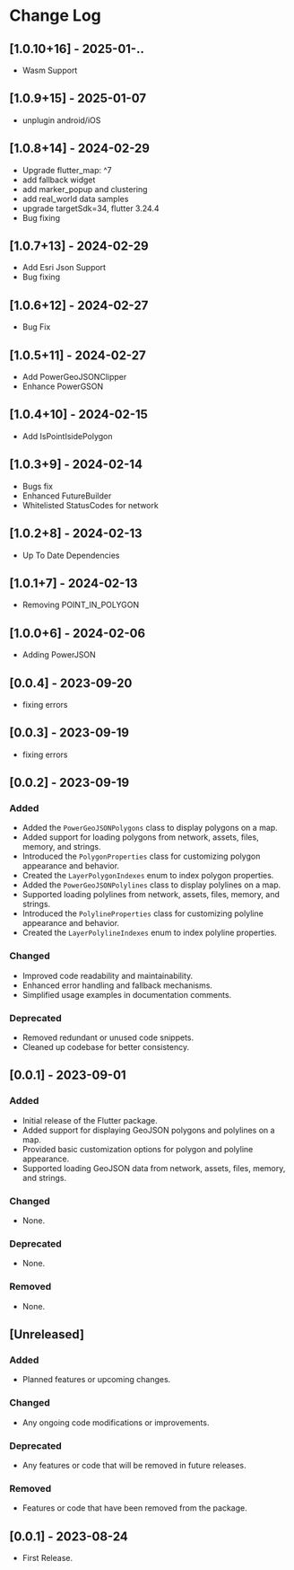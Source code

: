 # Change Log

## [1.0.10+16] - 2025-01-..

- Wasm Support

## [1.0.9+15] - 2025-01-07

- unplugin android/iOS

## [1.0.8+14] - 2024-02-29

- Upgrade flutter_map: ^7
- add fallback widget
- add marker_popup and clustering
- add real_world data samples
- upgrade targetSdk=34, flutter 3.24.4
- Bug fixing

## [1.0.7+13] - 2024-02-29

- Add Esri Json Support
- Bug fixing

## [1.0.6+12] - 2024-02-27

- Bug Fix

## [1.0.5+11] - 2024-02-27

- Add PowerGeoJSONClipper
- Enhance PowerGSON

## [1.0.4+10] - 2024-02-15

- Add IsPointIsidePolygon

## [1.0.3+9] - 2024-02-14

- Bugs fix
- Enhanced FutureBuilder
- Whitelisted StatusCodes for network

## [1.0.2+8] - 2024-02-13

- Up To Date Dependencies

## [1.0.1+7] - 2024-02-13

- Removing POINT_IN_POLYGON

## [1.0.0+6] - 2024-02-06

- Adding PowerJSON

## [0.0.4] - 2023-09-20

- fixing errors

## [0.0.3] - 2023-09-19

- fixing errors

## [0.0.2] - 2023-09-19

### Added

- Added the `PowerGeoJSONPolygons` class to display polygons on a map.
- Added support for loading polygons from network, assets, files, memory, and strings.
- Introduced the `PolygonProperties` class for customizing polygon appearance and behavior.
- Created the `LayerPolygonIndexes` enum to index polygon properties.
- Added the `PowerGeoJSONPolylines` class to display polylines on a map.
- Supported loading polylines from network, assets, files, memory, and strings.
- Introduced the `PolylineProperties` class for customizing polyline appearance and behavior.
- Created the `LayerPolylineIndexes` enum to index polyline properties.

### Changed

- Improved code readability and maintainability.
- Enhanced error handling and fallback mechanisms.
- Simplified usage examples in documentation comments.

### Deprecated

- Removed redundant or unused code snippets.
- Cleaned up codebase for better consistency.

## [0.0.1] - 2023-09-01

### Added

- Initial release of the Flutter package.
- Added support for displaying GeoJSON polygons and polylines on a map.
- Provided basic customization options for polygon and polyline appearance.
- Supported loading GeoJSON data from network, assets, files, memory, and strings.

### Changed

- None.

### Deprecated

- None.

### Removed

- None.

## [Unreleased]

### Added

- Planned features or upcoming changes.

### Changed

- Any ongoing code modifications or improvements.

### Deprecated

- Any features or code that will be removed in future releases.

### Removed

- Features or code that have been removed from the package.

## [0.0.1] - 2023-08-24

- First Release.
